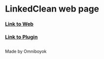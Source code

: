 # LinkedClean web page

### [Link to Web](https://omniboyok.github.io/linkedclean-web/)

### [Link to Plugin](https://chrome.google.com/webstore/detail/linkedclean/hlpfdeokjeecdkahibhebnffljhhflmb)


##

Made by Omniboyok
